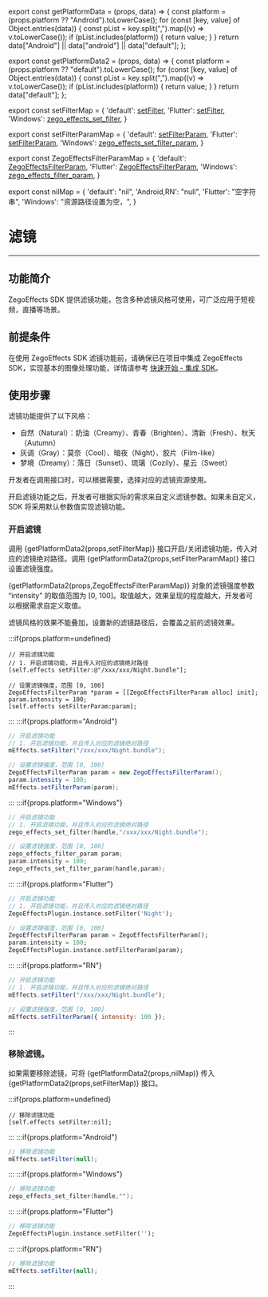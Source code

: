 export const getPlatformData = (props, data) => {
    const platform = (props.platform ?? "Android").toLowerCase();
    for (const [key, value] of Object.entries(data)) {
        const pList = key.split(",").map((v) => v.toLowerCase());
        if (pList.includes(platform)) {
            return value;
        }
    }
    return data["Android"] || data["android"] || data["default"];
};

export const getPlatformData2 = (props, data) => {
    const platform = (props.platform ?? "default").toLowerCase();
    for (const [key, value] of Object.entries(data)) {
        const pList = key.split(",").map((v) => v.toLowerCase());
        if (pList.includes(platform)) {
            return value;
        }
    }
    return data["default"];
};

export const setFilterMap = {
    'default': <a href="@setFilter" target='_blank'>setFilter</a>,
    'Flutter': <a href="https://doc-zh.zego.im/unique-api/ai-effects-sdk/zh/dart_flutter/zego_effects_plugin/ZegoEffectsPlugin/setFilter.html" target='_blank'>setFilter</a>,
    'Windows': <a href="@zego_effects_set_filter" target='_blank'>zego_effects_set_filter</a>,
}

export const setFilterParamMap = {
    'default': <a href="@setFilterParam" target='_blank'>setFilterParam</a>,
    'Flutter': <a href="https://doc-zh.zego.im/unique-api/ai-effects-sdk/zh/dart_flutter/zego_effects_plugin/ZegoEffectsPlugin/setFilterParam.html" target='_blank'>setFilterParam</a>,
    'Windows': <a href="@zego_effects_set_filter_param" target='_blank'>zego_effects_set_filter_param</a>,
}


export const ZegoEffectsFilterParamMap = {
    'default': <a href="@-ZegoEffectsFilterParam" target='_blank'>ZegoEffectsFilterParam</a>,
    'Flutter': <a href="https://doc-zh.zego.im/unique-api/ai-effects-sdk/zh/dart_flutter/zego_effects_defines/ZegoEffectsFilterParam-class.html" target='_blank'>ZegoEffectsFilterParam</a>,
    'Windows': <a href="@zego_effects_filter_param" target='_blank'>zego_effects_filter_param</a>,
}

export const nilMap = {
    'default': "nil",
    'Android,RN': "null",
    'Flutter': "空字符串",
    'Windows': "资源路径设置为空，",
}

# 滤镜

- - -

## 功能简介

ZegoEffects SDK 提供滤镜功能，包含多种滤镜风格可使用，可广泛应用于短视频，直播等场景。

## 前提条件

在使用 ZegoEffects SDK 滤镜功能前，请确保已在项目中集成 ZegoEffects SDK，实现基本的图像处理功能，详情请参考 [快速开始 - 集成 SDK](/ai-effects-android-java/quick-starts/import-the-sdk)。

## 使用步骤

滤镜功能提供了以下风格：
- 自然（Natural）：奶油（Creamy）、青春（Brighten）、清新（Fresh）、秋天（Autumn）
- 灰调（Gray）：莫奈（Cool）、暗夜（Night）、胶片（Film-like）
- 梦境（Dreamy）：落日（Sunset）、琉璃（Cozily）、星云（Sweet）

开发者在调用接口时，可以根据需要，选择对应的滤镜资源使用。

开启滤镜功能之后，开发者可根据实际的需求来自定义滤镜参数。如果未自定义，SDK 将采用默认参数值实现滤镜功能。


### 开启滤镜

调用 {getPlatformData2(props,setFilterMap)} 接口开启/关闭滤镜功能，传入对应的滤镜绝对路径。调用 {getPlatformData2(props,setFilterParamMap)} 接口设置滤镜强度。

{getPlatformData2(props,ZegoEffectsFilterParamMap)} 对象的滤镜强度参数 “intensity” 的取值范围为 [0, 100]。取值越大，效果呈现的程度越大，开发者可以根据需求自定义取值。

<Warning title="注意">
滤镜风格的效果不能叠加，设置新的滤镜路径后，会覆盖之前的滤镜效果。
</Warning>

:::if{props.platform=undefined}
```objc
// 开启滤镜功能
// 1. 开启滤镜功能，并且传入对应的滤镜绝对路径
[self.effects setFilter:@"/xxx/xxx/Night.bundle"];

// 设置滤镜强度，范围 [0, 100]
ZegoEffectsFilterParam *param = [[ZegoEffectsFilterParam alloc] init];
param.intensity = 100;
[self.effects setFilterParam:param];
```
:::
:::if{props.platform="Android"}
```java
// 开启滤镜功能
// 1. 开启滤镜功能，并且传入对应的滤镜绝对路径
mEffects.setFilter("/xxx/xxx/Night.bundle");

// 设置滤镜强度，范围 [0, 100]
ZegoEffectsFilterParam param = new ZegoEffectsFilterParam();
param.intensity = 100;
mEffects.setFilterParam(param);
```
:::
:::if{props.platform="Windows"}
```c
// 开启滤镜功能
// 1. 开启滤镜功能，并且传入对应的滤镜绝对路径
zego_effects_set_filter(handle,"/xxx/xxx/Night.bundle");

// 设置滤镜强度，范围 [0, 100]
zego_effects_filter_param param;
param.intensity = 100;
zego_effects_set_filter_param(handle,param);
```
:::
:::if{props.platform="Flutter"}
```dart
// 开启滤镜功能
// 1. 开启滤镜功能，并且传入对应的滤镜绝对路径
ZegoEffectsPlugin.instance.setFilter('Night');

// 设置滤镜强度，范围 [0, 100]
ZegoEffectsFilterParam param = ZegoEffectsFilterParam();
param.intensity = 100;
ZegoEffectsPlugin.instance.setFilterParam(param);
```
:::
:::if{props.platform="RN"}
```javascript
// 开启滤镜功能
// 1. 开启滤镜功能，并且传入对应的滤镜绝对路径
mEffects.setFilter("/xxx/xxx/Night.bundle");

// 设置滤镜强度，范围 [0, 100]
mEffects.setFilterParam({ intensity: 100 });
```
:::

### 移除滤镜。

如果需要移除滤镜，可将 {getPlatformData2(props,nilMap)} 传入 {getPlatformData2(props,setFilterMap)} 接口。

:::if{props.platform=undefined}
```objc
// 移除滤镜功能
[self.effects setFilter:nil];
```
:::
:::if{props.platform="Android"}
```java
// 移除滤镜功能
mEffects.setFilter(null);
```
:::
:::if{props.platform="Windows"}
```c
// 移除滤镜功能
zego_effects_set_filter(handle,"");
```
:::
:::if{props.platform="Flutter"}
```dart
// 移除滤镜功能
ZegoEffectsPlugin.instance.setFilter('');
```
:::
:::if{props.platform="RN"}
```javascript
// 移除滤镜功能
mEffects.setFilter(null);
```
:::
<Content platform="Android"/>